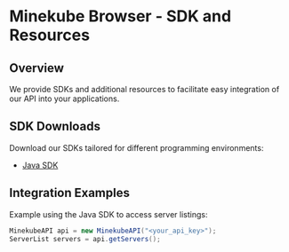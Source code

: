 # Minekube Browser - SDK and Resources

## Overview
We provide SDKs and additional resources to facilitate easy integration of our API into your applications.

## SDK Downloads
Download our SDKs tailored for different programming environments:

- [Java SDK](/browser/api/developers/java)

## Integration Examples
Example using the Java SDK to access server listings:

```java
MinekubeAPI api = new MinekubeAPI("<your_api_key>");
ServerList servers = api.getServers();
